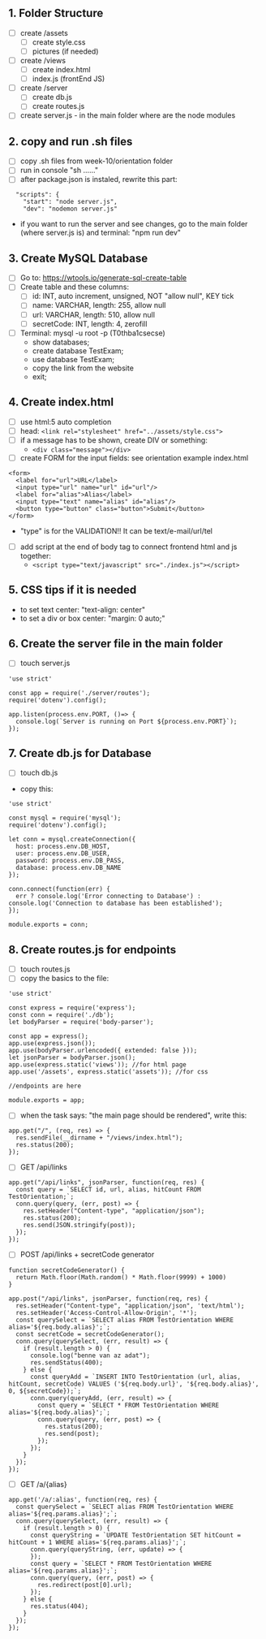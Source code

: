 ## 1. Folder Structure
* [ ] create /assets 
  * [ ] create style.css
  * [ ] pictures (if needed) 
* [ ] create /views
  * [ ] create index.html 
  * [ ] index.js (frontEnd JS)
* [ ] create /server 
  * [ ] create db.js
  * [ ] create routes.js
* [ ] create server.js - in the main folder where are the node modules

## 2. copy and run .sh files
* [ ] copy .sh files from week-10/orientation folder
* [ ] run in console "sh ......"
* [ ] after package.json is instaled, rewrite this part:
```
  "scripts": {
    "start": "node server.js",
    "dev": "nodemon server.js"
```
* if you want to run the server and see changes, go to the main folder (where server.js is) and terminal: "npm run dev"

## 3. Create MySQL Database
* [ ] Go to: https://wtools.io/generate-sql-create-table
* [ ] Create table and these columns:
  * [ ] id: INT, auto increment, unsigned, NOT "allow null", KEY tick
  * [ ] name: VARCHAR, length: 255, allow null
  * [ ] url: VARCHAR, length: 510, allow null
  * [ ] secretCode: INT, length: 4, zerofill
* [ ] Terminal: mysql -u root -p (T0thba1csecse)
  * show databases;
  * create database TestExam;
  * use database TestExam;
  * copy the link from the website
  * exit;

## 4. Create index.html
* [ ] use html:5 auto completion
* [ ] head: `<link rel="stylesheet" href="../assets/style.css">`
* [ ] if a message has to be shown, create DIV or something: 
  * `<div class="message"></div>`
* [ ] create FORM for the input fields:
see orientation example index.html
```
<form>
  <label for="url">URL</label>
  <input type="url" name="url" id="url"/>
  <label for="alias">Alias</label>
  <input type="text" name="alias" id="alias"/>
  <button type="button" class="button">Submit</button>
</form>
```
  * "type" is for the VALIDATION!! It can be text/e-mail/url/tel
* [ ] add script at the end of body tag to connect frontend html and js together: 
  * `<script type="text/javascript" src="./index.js"></script>`

## 5. CSS tips if it is needed
* to set text center: "text-align: center"
* to set a div or box center: "margin: 0 auto;"

## 6. Create the server file in the main folder
* [ ] touch server.js
```
'use strict'

const app = require('./server/routes');
require('dotenv').config();

app.listen(process.env.PORT, ()=> {
  console.log(`Server is running on Port ${process.env.PORT}`);
});
```

## 7. Create db.js for Database
* [ ] touch db.js
* copy this:
```
'use strict'

const mysql = require('mysql');
require('dotenv').config();

let conn = mysql.createConnection({
  host: process.env.DB_HOST,
  user: process.env.DB_USER,
  password: process.env.DB_PASS,
  database: process.env.DB_NAME
});

conn.connect(function(err) {
  err ? console.log('Error connecting to Database') : console.log('Connection to database has been established');
});

module.exports = conn;
```

## 8. Create routes.js for endpoints
* [ ] touch routes.js
* [ ] copy the basics to the file:
```
'use strict'

const express = require('express');
const conn = require('./db');
let bodyParser = require('body-parser');

const app = express();
app.use(express.json());
app.use(bodyParser.urlencoded({ extended: false }));
let jsonParser = bodyParser.json();
app.use(express.static('views')); //for html page
app.use('/assets', express.static('assets')); //for css

//endpoints are here

module.exports = app;
```
* [ ] when the task says: "the main page should be rendered", write this:
```
app.get("/", (req, res) => {
  res.sendFile(__dirname + "/views/index.html");
  res.status(200);
});
```
* [ ] GET /api/links
```
app.get("/api/links", jsonParser, function(req, res) {
  const query = `SELECT id, url, alias, hitCount FROM TestOrientation;`;
  conn.query(query, (err, post) => {
    res.setHeader("Content-type", "application/json");
    res.status(200);
    res.send(JSON.stringify(post));
  });
});
```
* [ ] POST /api/links + secretCode generator
```
function secretCodeGenerator() {
  return Math.floor(Math.random() * Math.floor(9999) + 1000)
}

app.post("/api/links", jsonParser, function(req, res) {
  res.setHeader("Content-type", "application/json", 'text/html');
  res.setHeader('Access-Control-Allow-Origin', '*');
  const querySelect = `SELECT alias FROM TestOrientation WHERE alias='${req.body.alias}';`;
  const secretCode = secretCodeGenerator();
  conn.query(querySelect, (err, result) => {
    if (result.length > 0) {
      console.log("benne van az adat");
      res.sendStatus(400);
    } else {
      const queryAdd = `INSERT INTO TestOrientation (url, alias, hitCount, secretCode) VALUES ('${req.body.url}', '${req.body.alias}', 0, ${secretCode});`;
      conn.query(queryAdd, (err, result) => {
        const query = `SELECT * FROM TestOrientation WHERE alias='${req.body.alias}';`;
        conn.query(query, (err, post) => {
          res.status(200);
          res.send(post);
        });
      });
    }
  });
});
```
* [ ] GET /a/{alias}
```
app.get('/a/:alias', function(req, res) {
  const querySelect = `SELECT alias FROM TestOrientation WHERE alias='${req.params.alias}';`;
  conn.query(querySelect, (err, result) => {
    if (result.length > 0) {
      const queryString = `UPDATE TestOrientation SET hitCount = hitCount + 1 WHERE alias='${req.params.alias}';`;
      conn.query(queryString, (err, update) => {
      });
      const query = `SELECT * FROM TestOrientation WHERE alias='${req.params.alias}';`;
      conn.query(query, (err, post) => {
        res.redirect(post[0].url);
      });
    } else {
      res.status(404);
    }
  }); 
});
```